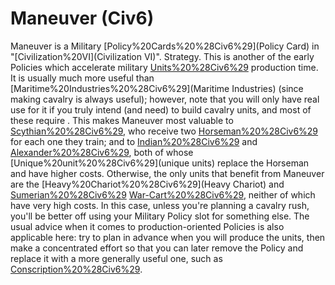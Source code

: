 # Maneuver (Civ6)

Maneuver is a Military [Policy%20Cards%20%28Civ6%29](Policy Card) in "[Civilization%20VI](Civilization VI)".
Strategy.
This is another of the early Policies which accelerate military [Units%20%28Civ6%29](units') production time. It is usually much more useful than [Maritime%20Industries%20%28Civ6%29](Maritime Industries) (since making cavalry is always useful); however, note that you will only have real use for it if you truly intend (and need) to build cavalry units, and most of these require . This makes Maneuver most valuable to [Scythian%20%28Civ6%29](Scythia), who receive two [Horseman%20%28Civ6%29](Horsemen) for each one they train; and to [Indian%20%28Civ6%29](India) and [Alexander%20%28Civ6%29](Alexander), both of whose [Unique%20unit%20%28Civ6%29](unique units) replace the Horseman and have higher costs. Otherwise, the only units that benefit from Maneuver are the [Heavy%20Chariot%20%28Civ6%29](Heavy Chariot) and [Sumerian%20%28Civ6%29](Sumeria's) [War-Cart%20%28Civ6%29](War-Cart), neither of which have very high costs. In this case, unless you're planning a cavalry rush, you'll be better off using your Military Policy slot for something else.
The usual advice when it comes to production-oriented Policies is also applicable here: try to plan in advance when you will produce the units, then make a concentrated effort so that you can later remove the Policy and replace it with a more generally useful one, such as [Conscription%20%28Civ6%29](Conscription).